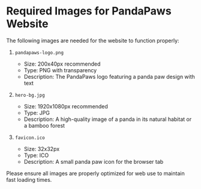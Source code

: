 # Required Images for PandaPaws Website

The following images are needed for the website to function properly:

1. `pandapaws-logo.png`
   - Size: 200x40px recommended
   - Type: PNG with transparency
   - Description: The PandaPaws logo featuring a panda paw design with text

2. `hero-bg.jpg`
   - Size: 1920x1080px recommended
   - Type: JPG
   - Description: A high-quality image of a panda in its natural habitat or a bamboo forest

3. `favicon.ico`
   - Size: 32x32px
   - Type: ICO
   - Description: A small panda paw icon for the browser tab

Please ensure all images are properly optimized for web use to maintain fast loading times. 